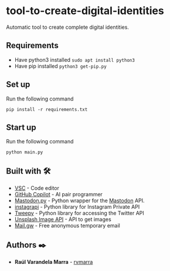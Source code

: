 # tool-to-create-digital-identities
Automatic tool to create complete digital identities.

## Requirements

- Have python3 installed ```sudo apt install python3```
- Have pip installed     ```python3 get-pip.py```

## Set up

Run the following command

```
pip install -r requirements.txt
```

## Start up

Run the following command

```
python main.py
```


## Built with :hammer_and_wrench:

- [VSC](https://code.visualstudio.com/) - Code editor
- [GitHub Copilot](https://github.com/features/copilot) -  AI pair programmer
- [Mastodon.py](https://github.com/halcy/Mastodon.py) - Python wrapper for the [Mastodon](https://github.com/tootsuite/mastodon/) API.
- [instagrapi](https://github.com/adw0rd/instagrapi) - Python library for Instagram Private API
- [Tweepy](https://www.tweepy.org/) - Python library for accessing the Twitter API
- [Unsplash Image API](https://unsplash.com/developers) - API to get images
- [Mail.gw](https://docs.mail.gw/) - Free anonymous temporary email

## Authors :black_nib:


* **Raúl Varandela Marra** -  [rvmarra](https://github.com/rvmarra)
